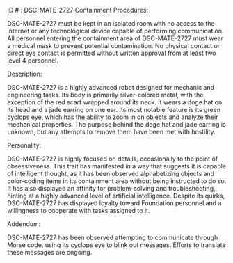 ID # : DSC-MATE-2727
Containment Procedures:

DSC-MATE-2727 must be kept in an isolated room with no access to the internet or any technological device capable of performing communication. All personnel entering the containment area of DSC-MATE-2727 must wear a medical mask to prevent potential contamination. No physical contact or direct eye contact is permitted without written approval from at least two level 4 personnel.

Description:

DSC-MATE-2727 is a highly advanced robot designed for mechanic and engineering tasks. Its body is primarily silver-colored metal, with the exception of the red scarf wrapped around its neck. It wears a doge hat on its head and a jade earring on one ear. Its most notable feature is its green cyclops eye, which has the ability to zoom in on objects and analyze their mechanical properties. The purpose behind the doge hat and jade earring is unknown, but any attempts to remove them have been met with hostility.

Personality:

DSC-MATE-2727 is highly focused on details, occasionally to the point of obsessiveness. This trait has manifested in a way that suggests it is capable of intelligent thought, as it has been observed alphabetizing objects and color-coding items in its containment area without being instructed to do so. It has also displayed an affinity for problem-solving and troubleshooting, hinting at a highly advanced level of artificial intelligence. Despite its quirks, DSC-MATE-2727 has displayed loyalty toward Foundation personnel and a willingness to cooperate with tasks assigned to it.

Addendum:

DSC-MATE-2727 has been observed attempting to communicate through Morse code, using its cyclops eye to blink out messages. Efforts to translate these messages are ongoing.